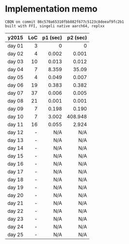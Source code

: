 # Implementation memo

```
CBQN on commit 86c570a65310fbb882f677c5123c8deeaf9fc2b1
built with FFI, singeli native aarch64, replxx
```

| y2015  | LoC | p1 (sec) | p2 (sec) |
|--------|----:|---------:|---------:|
| day 01 |   3 |        0 |        0 |
| day 02 |   4 |    0.002 |    0.001 |
| day 03 |  10 |    0.013 |    0.012 |
| day 04 |   7 |    8.359 |    35.09 |
| day 05 |   4 |    0.049 |    0.007 |
| day 06 |  19 |    0.383 |    0.382 |
| day 07 |  37 |    0.006 |    0.005 |
| day 08 |  21 |    0.001 |    0.001 |
| day 09 |   7 |    0.198 |    0.190 |
| day 10 |   7 |    3.002 |  408.948 |
| day 11 |  16 |    0.055 |    2.924 |
| day 12 |   - |      N/A |      N/A |
| day 13 |   - |      N/A |      N/A |
| day 14 |   - |      N/A |      N/A |
| day 15 |   - |      N/A |      N/A |
| day 16 |   - |      N/A |      N/A |
| day 17 |   - |      N/A |      N/A |
| day 18 |   - |      N/A |      N/A |
| day 19 |   - |      N/A |      N/A |
| day 20 |   - |      N/A |      N/A |
| day 21 |   - |      N/A |      N/A |
| day 22 |   - |      N/A |      N/A |
| day 23 |   - |      N/A |      N/A |
| day 24 |   - |      N/A |      N/A |
| day 25 |   - |      N/A |      N/A |
